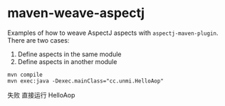 # maven-weave-aspectj

Examples of how to weave AspectJ aspects with `aspectj-maven-plugin`. There are two cases:

1. Define aspects in the same module
2. Define aspects in another module



```shell
mvn compile
mvn exec:java -Dexec.mainClass="cc.unmi.HelloAop"
```
失败
直接运行
HelloAop

